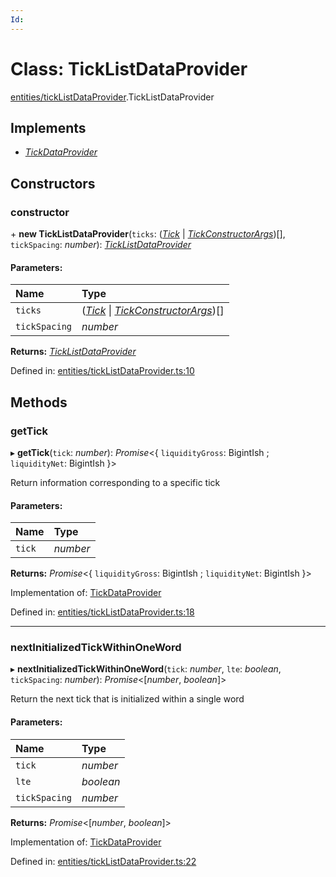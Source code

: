 ```yaml
---
Id: 
---
```


# Class: TickListDataProvider

[entities/tickListDataProvider](../modules/entities_ticklistdataprovider.md).TickListDataProvider

## Implements

* [*TickDataProvider*](../interfaces/entities_tickdataprovider.tickdataprovider.md)

## Constructors

### constructor

\+ **new TickListDataProvider**(`ticks`: ([*Tick*](entities_tick.tick.md) \| [*TickConstructorArgs*](../interfaces/entities_tick.tickconstructorargs.md))[], `tickSpacing`: *number*): [*TickListDataProvider*](entities_ticklistdataprovider.ticklistdataprovider.md)

#### Parameters:

| Name | Type |
| :------ | :------ |
| `ticks` | ([*Tick*](entities_tick.tick.md) \| [*TickConstructorArgs*](../interfaces/entities_tick.tickconstructorargs.md))[] |
| `tickSpacing` | *number* |

**Returns:** [*TickListDataProvider*](entities_ticklistdataprovider.ticklistdataprovider.md)

Defined in: [entities/tickListDataProvider.ts:10](https://github.com/Uniswap/uniswap-v3-sdk/blob/4a7e393/src/entities/tickListDataProvider.ts#L10)

## Methods

### getTick

▸ **getTick**(`tick`: *number*): *Promise*<{ `liquidityGross`: BigintIsh ; `liquidityNet`: BigintIsh  }\>

Return information corresponding to a specific tick

#### Parameters:

| Name | Type |
| :------ | :------ |
| `tick` | *number* |

**Returns:** *Promise*<{ `liquidityGross`: BigintIsh ; `liquidityNet`: BigintIsh  }\>

Implementation of: [TickDataProvider](../interfaces/entities_tickdataprovider.tickdataprovider.md)

Defined in: [entities/tickListDataProvider.ts:18](https://github.com/Uniswap/uniswap-v3-sdk/blob/4a7e393/src/entities/tickListDataProvider.ts#L18)

___

### nextInitializedTickWithinOneWord

▸ **nextInitializedTickWithinOneWord**(`tick`: *number*, `lte`: *boolean*, `tickSpacing`: *number*): *Promise*<[*number*, *boolean*]\>

Return the next tick that is initialized within a single word

#### Parameters:

| Name | Type |
| :------ | :------ |
| `tick` | *number* |
| `lte` | *boolean* |
| `tickSpacing` | *number* |

**Returns:** *Promise*<[*number*, *boolean*]\>

Implementation of: [TickDataProvider](../interfaces/entities_tickdataprovider.tickdataprovider.md)

Defined in: [entities/tickListDataProvider.ts:22](https://github.com/Uniswap/uniswap-v3-sdk/blob/4a7e393/src/entities/tickListDataProvider.ts#L22)
